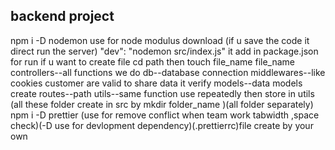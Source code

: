 ## backend project
npm i -D nodemon use for node modulus download (if u save the code it direct run the server)
 "dev": "nodemon src/index.js" it add in package.json for run
if u want to create file cd path then touch file_name file_name 
controllers--all functions we do
db--database connection
middlewares--like cookies customer are valid to share data it verify
models--data models create
routes--path
utils--same function use repeatedly then store in utils
(all these folder create in src by mkdir folder_name )(all folder separately)
npm i -D prettier (use for  remove conflict when team work tabwidth ,space check)(-D use for devlopment dependency)(.prettierrc)file create by your own 